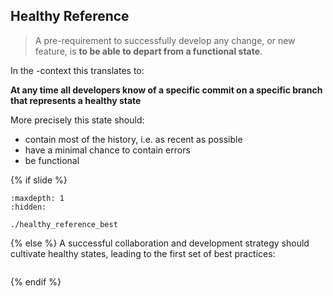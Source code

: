 ## Healthy Reference

> A pre-requirement to successfully develop any change, or new feature, is **to be able to depart from a functional state**.

In the <i class="fab fa-git"></i>-context this translates to:

**At any time all developers know of a specific commit on a specific branch that represents a healthy state**

More precisely this state should:

- contain most of the history, i.e. as recent as possible
- have a minimal chance to contain errors
- be functional

{% if slide %}
```{toctree}
:maxdepth: 1
:hidden:

./healthy_reference_best
```
{% else %}
A successful collaboration and development strategy should cultivate healthy states, leading to the first set of best practices:

```{include} ./healthy_reference_best.md
```
{% endif %}
